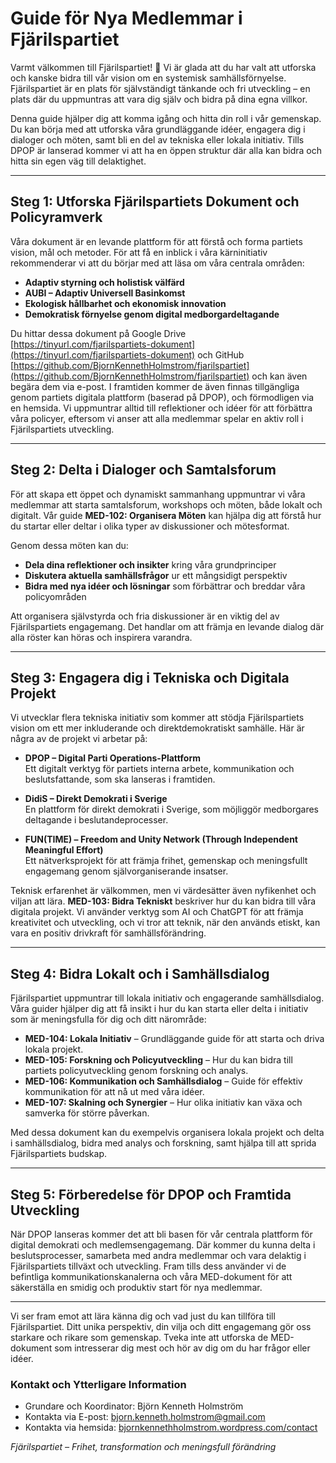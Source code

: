 # Guide för Nya Medlemmar i Fjärilspartiet

Varmt välkommen till Fjärilspartiet! 🦋 Vi är glada att du har valt att utforska och kanske bidra till vår vision om en systemisk samhällsförnyelse. Fjärilspartiet är en plats för självständigt tänkande och fri utveckling – en plats där du uppmuntras att vara dig själv och bidra på dina egna villkor.

Denna guide hjälper dig att komma igång och hitta din roll i vår gemenskap. Du kan börja med att utforska våra grundläggande idéer, engagera dig i dialoger och möten, samt bli en del av tekniska eller lokala initiativ. Tills DPOP är lanserad kommer vi att ha en öppen struktur där alla kan bidra och hitta sin egen väg till delaktighet.

---

## Steg 1: Utforska Fjärilspartiets Dokument och Policyramverk

Våra dokument är en levande plattform för att förstå och forma partiets vision, mål och metoder. För att få en inblick i våra kärninitiativ rekommenderar vi att du börjar med att läsa om våra centrala områden:

- **Adaptiv styrning och holistisk välfärd**
- **AUBI – Adaptiv Universell Basinkomst**
- **Ekologisk hållbarhet och ekonomisk innovation**
- **Demokratisk förnyelse genom digital medborgardeltagande**

Du hittar dessa dokument på Google Drive [https://tinyurl.com/fjarilspartiets-dokument](https://tinyurl.com/fjarilspartiets-dokument) och GitHub [https://github.com/BjornKennethHolmstrom/fjarilspartiet](https://github.com/BjornKennethHolmstrom/fjarilspartiet) och kan även begära dem via e-post. I framtiden kommer de även finnas tillgängliga genom partiets digitala plattform (baserad på DPOP), och förmodligen via en hemsida. Vi uppmuntrar alltid till reflektioner och idéer för att förbättra våra policyer, eftersom vi anser att alla medlemmar spelar en aktiv roll i Fjärilspartiets utveckling.

---

## Steg 2: Delta i Dialoger och Samtalsforum

För att skapa ett öppet och dynamiskt sammanhang uppmuntrar vi våra medlemmar att starta samtalsforum, workshops och möten, både lokalt och digitalt. Vår guide **MED-102: Organisera Möten** kan hjälpa dig att förstå hur du startar eller deltar i olika typer av diskussioner och mötesformat. 

Genom dessa möten kan du:
- **Dela dina reflektioner och insikter** kring våra grundprinciper
- **Diskutera aktuella samhällsfrågor** ur ett mångsidigt perspektiv
- **Bidra med nya idéer och lösningar** som förbättrar och breddar våra policyområden

Att organisera självstyrda och fria diskussioner är en viktig del av Fjärilspartiets engagemang. Det handlar om att främja en levande dialog där alla röster kan höras och inspirera varandra.

---

## Steg 3: Engagera dig i Tekniska och Digitala Projekt

Vi utvecklar flera tekniska initiativ som kommer att stödja Fjärilspartiets vision om ett mer inkluderande och direktdemokratiskt samhälle. Här är några av de projekt vi arbetar på:

- **DPOP – Digital Parti Operations-Plattform**  
  Ett digitalt verktyg för partiets interna arbete, kommunikation och beslutsfattande, som ska lanseras i framtiden.

- **DidiS – Direkt Demokrati i Sverige**  
  En plattform för direkt demokrati i Sverige, som möjliggör medborgares deltagande i beslutandeprocesser.

- **FUN(TIME) – Freedom and Unity Network (Through Independent Meaningful Effort)**  
  Ett nätverksprojekt för att främja frihet, gemenskap och meningsfullt engagemang genom självorganiserande insatser.

Teknisk erfarenhet är välkommen, men vi värdesätter även nyfikenhet och viljan att lära. **MED-103: Bidra Tekniskt** beskriver hur du kan bidra till våra digitala projekt. Vi använder verktyg som AI och ChatGPT för att främja kreativitet och utveckling, och vi tror att teknik, när den används etiskt, kan vara en positiv drivkraft för samhällsförändring.

---

## Steg 4: Bidra Lokalt och i Samhällsdialog

Fjärilspartiet uppmuntrar till lokala initiativ och engagerande samhällsdialog. Våra guider hjälper dig att få insikt i hur du kan starta eller delta i initiativ som är meningsfulla för dig och ditt närområde:

- **MED-104: Lokala Initiativ** – Grundläggande guide för att starta och driva lokala projekt.
- **MED-105: Forskning och Policyutveckling** – Hur du kan bidra till partiets policyutveckling genom forskning och analys.
- **MED-106: Kommunikation och Samhällsdialog** – Guide för effektiv kommunikation för att nå ut med våra idéer.
- **MED-107: Skalning och Synergier** – Hur olika initiativ kan växa och samverka för större påverkan.

Med dessa dokument kan du exempelvis organisera lokala projekt och delta i samhällsdialog, bidra med analys och forskning, samt hjälpa till att sprida Fjärilspartiets budskap.

--- 

## Steg 5: Förberedelse för DPOP och Framtida Utveckling

När DPOP lanseras kommer det att bli basen för vår centrala plattform för digital demokrati och medlemsengagemang. Där kommer du kunna delta i beslutsprocesser, samarbeta med andra medlemmar och vara delaktig i Fjärilspartiets tillväxt och utveckling. Fram tills dess använder vi de befintliga kommunikationskanalerna och våra MED-dokument för att säkerställa en smidig och produktiv start för nya medlemmar.

---

Vi ser fram emot att lära känna dig och vad just du kan tillföra till Fjärilspartiet. Ditt unika perspektiv, din vilja och ditt engagemang gör oss starkare och rikare som gemenskap. Tveka inte att utforska de MED-dokument som intresserar dig mest och hör av dig om du har frågor eller idéer.

### Kontakt och Ytterligare Information
- Grundare och Koordinator: Björn Kenneth Holmström
- Kontakta via E-post: bjorn.kenneth.holmstrom@gmail.com
- Kontakta via hemsida: [bjornkennethholmstrom.wordpress.com/contact](https://bjornkennethholmstrom.wordpress.com/contact/)

*Fjärilspartiet – Frihet, transformation och meningsfull förändring*
